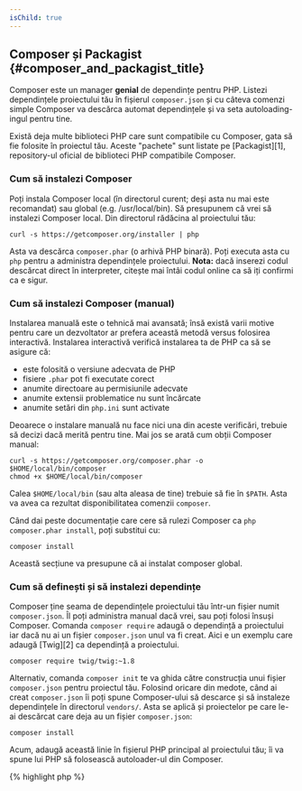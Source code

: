 ```yaml
---
isChild: true
---
```


## Composer și Packagist {#composer_and_packagist_title}

Composer este un manager **genial** de dependințe pentru PHP. Listezi dependințele proiectului tău în fișierul
`composer.json` și cu câteva comenzi simple Composer va descărca automat dependințele și va seta autoloading-ingul
pentru tine.

Există deja multe biblioteci PHP care sunt compatibile cu Composer, gata să fie folosite în proiectul tău. Aceste
"pachete" sunt listate pe [Packagist][1], repository-ul oficial de biblioteci PHP compatibile Composer.

### Cum să instalezi Composer

Poți instala Composer local (în directorul curent; deși asta nu mai este recomandat) sau global (e.g. /usr/local/bin).
Să presupunem că vrei să instalezi Composer local. Din directorul rădăcina al proiectului tău:

    curl -s https://getcomposer.org/installer | php

Asta va descărca `composer.phar` (o arhivă PHP binară). Poți executa asta cu `php` pentru a administra dependințele
proiectului. <strong>Nota:</strong> dacă inserezi codul descărcat direct în interpreter, citește mai întâi codul online
ca să iți confirmi ca e sigur.

### Cum să instalezi Composer (manual)

Instalarea manuală este o tehnică mai avansată; însă există varii motive pentru care un dezvoltator ar prefera această
metodă versus folosirea interactivă. Instalarea interactivă verifică instalarea ta de PHP ca să se asigure că:

- este folosită o versiune adecvata de PHP
- fisiere `.phar` pot fi executate corect
- anumite directoare au permisiunile adecvate
- anumite extensii problematice nu sunt încărcate
- anumite setări din `php.ini` sunt activate

Deoarece o instalare manuală nu face nici una din aceste verificări, trebuie să decizi dacă merită pentru tine. Mai jos
se arată cum obții Composer manual:

    curl -s https://getcomposer.org/composer.phar -o $HOME/local/bin/composer
    chmod +x $HOME/local/bin/composer

Calea `$HOME/local/bin` (sau alta aleasa de tine) trebuie să fie în `$PATH`. Asta va avea ca rezultat disponibilitatea
comenzii `composer`.

Când dai peste documentație care cere să rulezi Composer ca `php composer.phar install`, poți substitui cu:

    composer install

Această secțiune va presupune că ai instalat composer global.

### Cum să definești și să instalezi dependințe

Composer ține seama de dependințele proiectului tău într-un fișier numit `composer.json`. Îl poți administra manual dacă
vrei, sau poți folosi însuși Composer. Comanda `composer require` adaugă o dependință a proiectului iar dacă nu ai un
fișier `composer.json` unul va fi creat. Aici e un exemplu care adaugă [Twig][2] ca dependință a proiectului.

    composer require twig/twig:~1.8

Alternativ, comanda `composer init` te va ghida către construcția unui fișier `composer.json`  pentru proiectul tău.
Folosind oricare din medote, când ai creat `composer.json` îi poți spune Composer-ului să descarce și să instaleze
dependințele în directorul `vendors/`. Asta se aplică și proiectelor pe care le-ai descărcat care deja au un fișier
`composer.json`:

    composer install

Acum, adaugă această linie în fișierul PHP principal al proiectului tău; îi va spune lui PHP să folosească autoloader-ul
din Composer.

{% highlight php %}
<?php
require 'vendor/autoload.php';
{% endhighlight %}

Acum iți poți folosi dependințele în proiect și vor fi încărcate automat când este nevoie de ele.

### Actualizarea dependințelor

Composer creează un fișier numit `composer.lock` care stochează versiunea exactă a fiecărui pachet pe care îl descarcă
când ai executat prima data `php composer.phar install`. Dacă împărtășești proiectul tău cu alți dezvoltatori și
`composer.lock` este parte a distribuției tale, când ei execută `php composer.phar install` ei vor obține aceleași
versiuni ca și tine. Pentru a iți actualiza dependințele, rulează `php composer.phar update`.

Acest lucru este cel mai util când iți definești necesitățile ca versiuni flexibile. De exemplu o versiune necesară de
~1.8 înseamnă "orice mai nou decât 1.8.0, dar mai jos decât 2.0.x-dev". Poți folosi `*` ca în `1.8.*`. Acum comanda `php
composer.phar update` va actualiza toate dependințele către cea mai nouă versiune definită de tine.

### Înștiințări de actualizare

Pentru a primi înștiințări de noi versiuni te poți înscrie în [VersionEye][3], un serviciu web care poate monitoriza
conturile tale GitHub și BitBucket după fișiere `composer.json` și poate trimite email-uri cu notificări legate de noile
pachete lansate.

### Verificarea dependințelor tale împotriva problemelor de securitate

[Security Advisories Checker][4] este un serviciu web și o unealtă de linie de comandă, ambele vor examina
`composer.lock` și iți vor spune dacă ai nevoie să actualizezi vreuna din dependințe.

* [Află despre Composer][5]

[1]: http://packagist.org/
[2]: http://twig.sensiolabs.org
[3]: https://www.versioneye.com/
[4]: https://security.sensiolabs.org/
[5]: http://getcomposer.org/doc/00-intro.md
